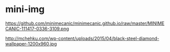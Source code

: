 # mini-img
https://github.com/minimecanic/minimecanic.github.io/raw/master/MINIMECANIC-111417-0336-3109.png



http://mchehku.com/wp-content/uploads/2015/04/black-steel-diamond-wallpaper-1200x960.jpg

